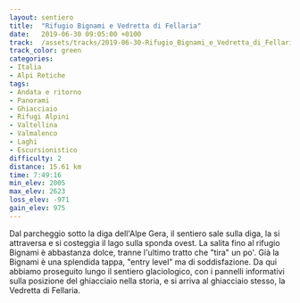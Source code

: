 ```yaml
---
layout: sentiero
title:  "Rifugio Bignami e Vedretta di Fellaria"
date:   2019-06-30 09:05:00 +0100
track:  /assets/tracks/2019-06-30-Rifugio_Bignami_e_Vedretta_di_Fellaria.gpx
track_color: green
categories:
- Italia
- Alpi Retiche
tags:
- Andata e ritorno
- Panorami
- Ghiacciaio
- Rifugi Alpini
- Valtellina
- Valmalenco
- Laghi
- Escursionistico
difficulty: 2
distance: 15.61 km
time: 7:49:16
min_elev: 2005
max_elev: 2623
loss_elev: -971
gain_elev: 975
---
```


Dal parcheggio sotto la diga dell'Alpe Gera, il sentiero sale sulla diga, la si attraversa e si costeggia il lago sulla sponda ovest. La salita fino al rifugio Bignami è abbastanza dolce, tranne l'ultimo tratto che "tira" un po'. Già la Bignami è una splendida tappa, "entry level" ma di soddisfazione.
Da qui abbiamo proseguito lungo il sentiero glaciologico, con i pannelli informativi sulla posizione del ghiacciaio nella storia, e si arriva al ghiacciaio stesso, la Vedretta di Fellaria.

